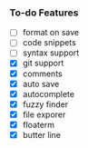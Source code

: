 ### To-do Features
- [ ] format on save
- [ ] code snippets
- [ ] syntax support
- [x] git support
- [x] comments
- [x] auto save 
- [x] autocomplete
- [x] fuzzy finder
- [x] file exporer
- [x] floaterm
- [x] butter line